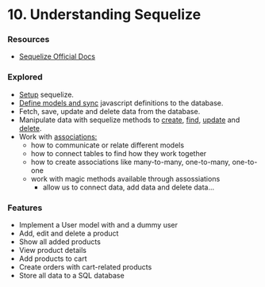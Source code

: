 # 10. Understanding Sequelize

### Resources
* [Sequelize Official Docs](https://sequelize.org/)

### Explored
* [Setup](https://sequelize.org/docs/v6/getting-started/) sequelize.
* [Define models and sync](https://sequelize.org/docs/v6/core-concepts/model-basics/#using-sequelizedefine) javascript definitions to the database.
* Fetch, save, update and delete data from the database.
* Manipulate data with sequelize methods to [create](https://sequelize.org/docs/v6/core-concepts/model-querying-basics/#simple-insert-queries), [find](https://sequelize.org/docs/v6/core-concepts/model-querying-finders/), [update](https://sequelize.org/docs/v6/core-concepts/model-querying-basics/#simple-update-queries) and [delete](https://sequelize.org/docs/v6/core-concepts/model-querying-basics/#simple-delete-queries).
* Work with [associations:](https://sequelize.org/docs/v6/core-concepts/assocs/) 
    * how to communicate or relate different models 
    * how to connect tables to find how they work together
    * how to create associations like many-to-many, one-to-many, one-to-one
    * work with magic methods available through assossiations
        * allow us to connect data, add data and delete data...

### Features
* Implement a User model with and a dummy user
* Add, edit and delete a product
* Show all added products
* View product details
* Add products to cart
* Create orders with cart-related products
* Store all data to a SQL database